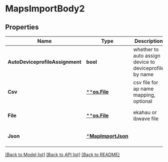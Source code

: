 # MapsImportBody2

## Properties
Name | Type | Description | Notes
------------ | ------------- | ------------- | -------------
**AutoDeviceprofileAssignment** | **bool** | whether to auto assign device to deviceprofile by name | [optional] [default to null]
**Csv** | [****os.File**](*os.File.md) | csv file for ap name mapping, optional | [optional] [default to null]
**File** | [****os.File**](*os.File.md) | ekahau or ibwave file | [optional] [default to null]
**Json** | [***MapImportJson**](map_import_json.md) |  | [optional] [default to null]

[[Back to Model list]](../README.md#documentation-for-models) [[Back to API list]](../README.md#documentation-for-api-endpoints) [[Back to README]](../README.md)

